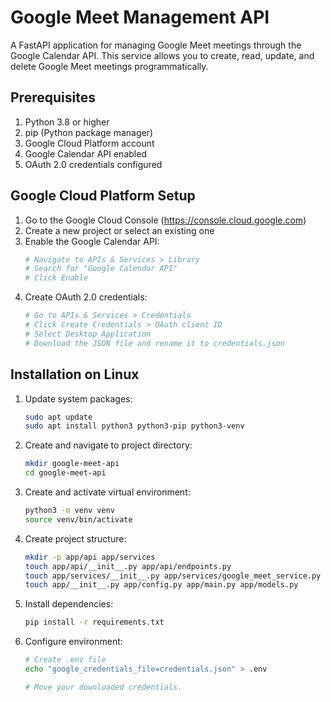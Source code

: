 # Google Meet Management API

A FastAPI application for managing Google Meet meetings through the Google Calendar API. This service allows you to create, read, update, and delete Google Meet meetings programmatically.

## Prerequisites

1. Python 3.8 or higher
2. pip (Python package manager)
3. Google Cloud Platform account
4. Google Calendar API enabled
5. OAuth 2.0 credentials configured

## Google Cloud Platform Setup

1. Go to the Google Cloud Console (https://console.cloud.google.com)
2. Create a new project or select an existing one
3. Enable the Google Calendar API:
   ```bash
   # Navigate to APIs & Services > Library
   # Search for "Google Calendar API"
   # Click Enable
   ```
4. Create OAuth 2.0 credentials:
   ```bash
   # Go to APIs & Services > Credentials
   # Click Create Credentials > OAuth client ID
   # Select Desktop Application
   # Download the JSON file and rename it to credentials.json
   ```

## Installation on Linux

1. Update system packages:
   ```bash
   sudo apt update
   sudo apt install python3 python3-pip python3-venv
   ```

2. Create and navigate to project directory:
   ```bash
   mkdir google-meet-api
   cd google-meet-api
   ```

3. Create and activate virtual environment:
   ```bash
   python3 -m venv venv
   source venv/bin/activate
   ```

4. Create project structure:
   ```bash
   mkdir -p app/api app/services
   touch app/api/__init__.py app/api/endpoints.py
   touch app/services/__init__.py app/services/google_meet_service.py
   touch app/__init__.py app/config.py app/main.py app/models.py
   ```

5. Install dependencies:
   ```bash
   pip install -r requirements.txt
   ```

6. Configure environment:
   ```bash
   # Create .env file
   echo "google_credentials_file=credentials.json" > .env
   
   # Move your downloaded credentials.